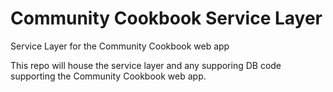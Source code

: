 # Community Cookbook Service Layer
Service Layer for the Community Cookbook web app

This repo will house the service layer and any supporing DB code supporting the Community Cookbook web app.
